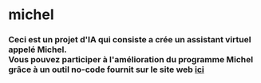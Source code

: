 # michel
<h3>Ceci est un projet d'IA qui consiste a crée un assistant virtuel appelé Michel.<br />Vous pouvez participer à l'amélioration du programme Michel grâce à un outil no-code fournit sur le site web <a target="_blank" href="https://michel.cf/update.html">ici</a></h3>
